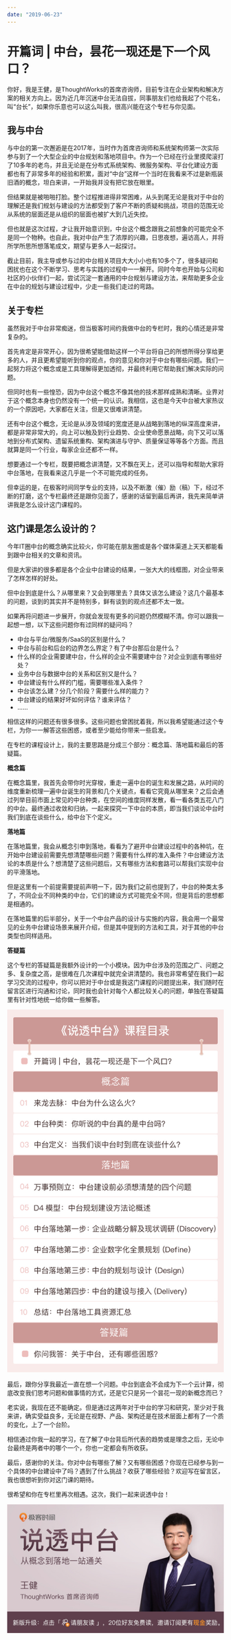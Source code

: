 ```yaml
---
date: "2019-06-23"
---  
```

      
# 开篇词 | 中台，昙花一现还是下一个风口？
你好，我是王健，是ThoughtWorks的首席咨询师，目前专注在企业架构和解决方案的相关方向上。因为近几年沉迷中台无法自拔，同事朋友们也给我起了个花名，叫“台长”，如果你乐意也可以这么叫我，很高兴能在这个专栏与你见面。

## 我与中台

与中台的第一次邂逅是在2017年，当时作为首席咨询师和系统架构师第一次实际参与到了一个大型企业的中台规划和落地项目中。作为一个已经在行业里摸爬滚打了10多年的老鸟，并且无论是在分布式系统架构、微服务架构、平台化建设方面都也有了非常多年的经验和积累，面对“中台”这样一个当时在我看来不过是新瓶装旧酒的概念，坦白来讲，一开始我并没有把它放在眼里。

但结果就是被啪啪打脸。整个过程推进得非常困难，从头到尾无论是我对于中台的理解还是我们规划与建设的方法都受到了客户不断的质疑和挑战，项目的范围无论从系统的层面还是从组织的层面也被扩大到几近失控。

但也就是这次过程，才让我开始意识到，中台这个概念跟我之前想象的可能完全不是同一个物种。也自此，我对中台产生了浓厚的兴趣，日思夜想，遍访高人，并将所学所思所想落笔成文，期望与更多人一起探讨。

截止目前，我主导或参与过的中台相关项目大大小小也有10多个了，很多疑问和困扰也在这个不断学习、思考与实践的过程中一一解开。同时今年也开始与公司和社区的小伙伴们一起，尝试沉淀一套通用的中台规划与建设方法，来帮助更多企业在中台的规划与建设过程中，少走一些我们走过的弯路。

<!-- [[[read_end]]] -->

## 关于专栏

虽然我对于中台非常痴迷，但当极客时间约我做中台的专栏时，我的心情还是非常复杂的。

首先肯定是非常开心，因为很希望能借助这样一个平台将自己的所想所得分享给更多的人，并且更希望能听到你的观点，你的意见和你对于中台有哪些问题。我们一起努力将这个概念或是工具理解得更加透彻，并最终利用它帮助我们解决实际的问题。

但同时也有一些惶恐，因为中台这个概念不像其他的技术那样成熟和清晰。业界对于这个概念本身也仍然没有一个统一的认识。我相信，这也是今天中台被大家热议的一个原因吧，大家都在关注，但是又很难讲清楚。

还有中台这个概念，无论是从涉及领域的宽度还是从战略到落地的纵深高度来讲，都是非常非常大的，向上可以触及到行业趋势、企业使命愿景战略，向下又可以落地到分布式架构、遗留系统重构、架构演进与守护、质量保证等等各个方面。而且就算是同一个行业，每家企业还都不一样。

想要通过一个专栏，既要把概念讲清楚，又不飘在天上，还可以指导和帮助大家将中台落地，在我看来这几乎是一个不可能完成的任务。

但幸运的是，在极客时间同学专业的支持，以及不断激（催）励（稿）下，经过不断的打磨，这个专栏最终还是跟你见面了，感谢的话留到最后再讲，我先来简单讲讲我是怎么设计这门课程的。

## 这门课是怎么设计的？

今年IT圈中台的概念确实比较火，你可能在朋友圈或是各个媒体渠道上天天都能看到跟中台相关的文章和资讯。

但是大家讲的很多都是各个企业中台建设的结果，一张大大的线框图，对企业带来了怎样怎样的好处。

但中台到底是什么？从哪里来？又会到哪里去？具体又该怎么建设？这几个最基本的问题，谈到的其实并不是特别多，鲜有谈到的观点还都不太一致。

如果再将问题进一步展开，你就会发现有更多的问题仍然模糊不清。你可以跟我一起想一想，以下这些问题你有过同样的疑问吗？

* 中台与平台/微服务/SaaS的区别是什么？
* 中台与前台和后台的边界怎么界定？有了中台那后台是什么？
* 什么样的企业需要建中台，什么样的企业不需要建中台？对企业到底有哪些好处？
* 业务中台与数据中台的关系和区别又是什么？
* 中台建设有什么样的门槛，需要哪些准入条件？
* 中台该怎么建？分几个阶段？需要什么样的能力？
* 中台建设的结果好坏如何评估？谁来评估？
* ……

相信这样的问题还有很多很多。这些问题也曾困扰着我，所以我希望能通过这个专栏，为你一一解答这些困惑，或者至少能给你带来一些启发。

在专栏的课程设计上，我的主要思路是分成三个部分：概念篇、落地篇和最后的答疑篇。

**概念篇**

在概念篇里，我首先会带你时光穿梭，重走一遍中台的诞生和发展之路，从时间的维度重新梳理一遍中台诞生的背景和几个关键点，看看它究竟从哪里来？之后会通过列举目前市面上常见的中台种类，在空间的维度同样发散，看一看各类五花八门的中台。最终通过收敛和归纳，一起来探究一下中台的本质，即当我们谈论中台时我们到底在谈些什么，给中台下个定义。

**落地篇**

在落地篇里，我会从概念引申到落地，看看为了避开中台建设过程中的各种坑，在开始中台建设前需要先想清楚哪些问题？需要有什么样的准入条件？中台建设方法论的本质是什么？想清楚了这些问题后，又有哪些方法和套路可以帮我们实现中台的平滑落地。

但是这里有一个前提需要提前声明一下，因为我们之前也提到了，中台的种类太多了，不同企业不同种类的中台，它们的建设方式可能完全不同，但是背后的思想都是相通的。

在落地篇里的后半部分，关于一个中台产品的设计与实施的内容，我会用一个最常见的业务中台建设场景来展开介绍，但是其中提到的方法和工具，对于其他的中台类型也同样适用。

**答疑篇**

这个专栏的答疑篇是我额外设计的一个小模块。因为中台涉及的范围之广、问题之多、复杂度之高，是很难在几次课程中就完全讲清楚的。我也非常希望在我们一起学习交流的过程中，你可以把对于中台或是我这门课程的问题提出来，我们随时在留言区进行沟通和讨论，同时我也会针对每个人都比较关心的问题，单独在答疑篇里有针对性地统一给你做一些解答。

![](./httpsstatic001geekbangorgresourceimagee865e897fd79ca49fe66dcb0a5f35cd00565.jpg)

最后，跟你分享我最近一直在想一个问题。中台到底会不会成为下一个云计算，彻底改变我们思考问题和做事情的方式，还是它只是另一个昙花一现的新概念而已？

老实说，我现在还不能确定。但是通过这两年对于中台的学习和研究，至少对于我来讲，确实受益良多，无论是在视野、产品、架构还是在技术层面上都有了一个质的变化，上了一个台阶。

相信通过你我一起的学习，在了解了中台背后所代表的趋势或是理念之后，无论中台最终是两者中的哪个一个，你也一定都会有所收获。

最后，感谢你的关注。你对中台有哪些了解？又有哪些困惑？你现在已经参与到一个具体的中台建设中了吗？遇到了什么挑战？收获了哪些经验？欢迎写在留言区，我也很想听到你对这门课的期待。

很希望和你在专栏里再次相遇。这次，我们一起来说透中台！

![](./httpsstatic001geekbangorgresourceimage1bf61b3b9a2c9647d42b635b50b030a5d0f6.jpg)